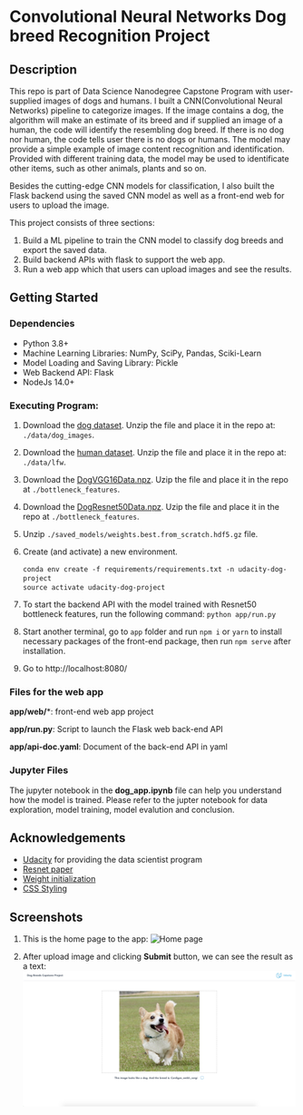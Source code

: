 # Convolutional Neural Networks Dog breed Recognition Project

## Description
This repo is part of Data Science Nanodegree Capstone Program with user-supplied images of dogs and humans. I built a CNN(Convolutional Neural Networks) pipeline to categorize images. If the image contains a dog, the algorithm will make an estimate of its breed and if supplied an image of a human, the code will identify the resembling dog breed. If there is no dog nor human, the code tells user there is no dogs or humans. The model may provide a simple example of image content recognition and identification. Provided with different training data, the model may be used to identificate other items, such as other animals, plants and so on.

Besides the cutting-edge CNN models for classification, I also built the Flask backend using the saved CNN model as well as a front-end web for users to upload the image.

This project consists of three sections:

1. Build a ML pipeline to train the CNN model to classify dog breeds and export the saved data.
2. Build backend APIs with flask to support the web app.
3. Run a web app which that users can upload images and see the results. 

## Getting Started

### Dependencies
* Python 3.8+
* Machine Learning Libraries: NumPy, SciPy, Pandas, Sciki-Learn
* Model Loading and Saving Library: Pickle
* Web Backend API: Flask
* NodeJs 14.0+

### Executing Program:
1. Download the [dog dataset](https://s3-us-west-1.amazonaws.com/udacity-aind/dog-project/dogImages.zip).  Unzip the file and place it in the repo at: `./data/dog_images`. 

2. Download the [human dataset](https://s3-us-west-1.amazonaws.com/udacity-aind/dog-project/lfw.zip).  Unzip the file and place it in the repo at: `./data/lfw`. 
    
3. Download the [DogVGG16Data.npz](https://s3-us-west-1.amazonaws.com/udacity-aind/dog-project/DogVGG16Data.npz). Uzip the file and place it in the repo at `./bottleneck_features`.
      
4. Download the [DogResnet50Data.npz](https://s3-us-west-1.amazonaws.com/udacity-aind/dog-project/DogResnet50Data.npz). Uzip the file and place it in the repo at `./bottleneck_features`.

5. Unzip `./saved_models/weights.best.from_scratch.hdf5.gz` file.

6. Create (and activate) a new environment.
	```
	conda env create -f requirements/requirements.txt -n udacity-dog-project
	source activate udacity-dog-project
	```  

5. To start the backend API with the model trained with Resnet50 bottleneck features, run the following command:
    `python app/run.py`

6. Start another terminal, go to `app` folder and run `npm i` or `yarn` to install necessary packages of the front-end package, then run `npm serve` after installation.

7. Go to http://localhost:8080/

### Files for the web app
**app/web/***: front-end web app project

**app/run.py**: Script to launch the Flask web back-end API

**app/api-doc.yaml**: Document of the back-end API in yaml

### Jupyter Files

The jupyter notebook in the **dog_app.ipynb** file can help you understand how the model is trained.
Please refer to the jupter notebook for data exploration, model training, model evalution and conclusion.

## Acknowledgements
* [Udacity](https://www.udacity.com/) for providing the data scientist program
* [Resnet paper](https://arxiv.org/abs/1512.03385)
* [Weight initialization](https://pytorch.org/docs/stable/nn.init.html)
* [CSS Styling](https://heartbeat.fritz.ai/brilliant-beginners-guide-to-model-deployment-133e158f6717)

## Screenshots

1. This is the home page to the app:
![Home page](screenshots/home.png)

2. After upload image and clicking **Submit** button, we can see the result as a text:
![Sample result](screenshots/result.png)
